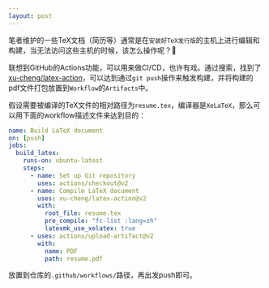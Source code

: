```yaml
---
layout: post
---
```


笔者维护的一些TeX文档（简历等）通常是在`安装好TeX发行版`的主机上进行编辑和构建，当无法访问这些主机的时候，该怎么操作呢？🤔

联想到GitHub的Actions功能，可以用来做CI/CD，也许有戏。通过搜索，找到了[xu-cheng/latex-action](https://github.com/xu-cheng/latex-action)，可以达到通过`git push`操作来触发构建，并将构建的pdf文件打包放置到`Workflow`的`Artifacts`中。

假设需要被编译的TeX文件的相对路径为`resume.tex`，编译器是`XeLaTeX`，那么可以用下面的workflow描述文件来达到目的：

```yml
name: Build LaTeX document
on: [push]
jobs:
  build_latex:
    runs-on: ubuntu-latest
    steps:
      - name: Set up Git repository
        uses: actions/checkout@v2
      - name: Compile LaTeX document
        uses: xu-cheng/latex-action@v2
        with:
          root_file: resume.tex
          pre_compile: "fc-list :lang=zh"
          latexmk_use_xelatex: true
      - uses: actions/upload-artifact@v2
        with:
          name: PDF
          path: resume.pdf
```

放置到仓库的`.github/workflows/`路径，再出发push即可。


